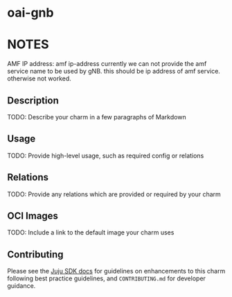 # oai-gnb
# NOTES
AMF IP address: amf ip-address currently we can not provide the amf service name to be used by gNB. this should be ip address of amf service. otherwise not worked.
## Description

TODO: Describe your charm in a few paragraphs of Markdown

## Usage

TODO: Provide high-level usage, such as required config or relations


## Relations

TODO: Provide any relations which are provided or required by your charm

## OCI Images

TODO: Include a link to the default image your charm uses

## Contributing

Please see the [Juju SDK docs](https://juju.is/docs/sdk) for guidelines
on enhancements to this charm following best practice guidelines, and
`CONTRIBUTING.md` for developer guidance.
